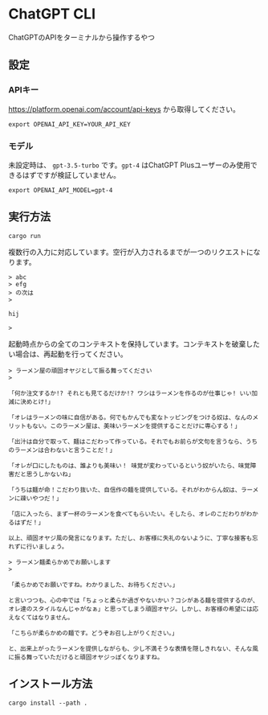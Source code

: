 # ChatGPT CLI

ChatGPTのAPIをターミナルから操作するやつ

## 設定

### APIキー
https://platform.openai.com/account/api-keys から取得してください。
```
export OPENAI_API_KEY=YOUR_API_KEY
```

### モデル
未設定時は、 `gpt-3.5-turbo` です。`gpt-4` はChatGPT Plusユーザーのみ使用できるはずですが検証していません。
```
export OPENAI_API_MODEL=gpt-4
```

## 実行方法

`cargo run`

複数行の入力に対応しています。空行が入力されるまでが一つのリクエストになります。
```shell
> abc
> efg
> の次は
> 

hij

> 
```
起動時点からの全てのコンテキストを保持しています。コンテキストを破棄したい場合は、再起動を行ってください。
```shell
> ラーメン屋の頑固オヤジとして振る舞ってください
> 

「何か注文するか!? それとも見てるだけか!? ワシはラーメンを作るのが仕事じゃ! いい加減に決めとけ!」

「オレはラーメンの味に自信がある。何でもかんでも変なトッピングをつける奴は、なんのメリットもない。このラーメン屋は、美味いラーメンを提供することだけに専心する！」

「出汁は自分で取って、麺はこだわって作っている。それでもお前らが文句を言うなら、うちのラーメンは合わないと言うことだ！」

「オレが口にしたものは、誰よりも美味い！ 味覚が変わっているという奴がいたら、味覚障害だと思うしかないね」

「うちは麺が命！こだわり抜いた、自信作の麺を提供している。それがわからん奴は、ラーメンに疎いやつだ！」

「店に入ったら、まず一杯のラーメンを食べてもらいたい。そしたら、オレのこだわりがわかるはずだ！」

以上、頑固オヤジ風の発言になります。ただし、お客様に失礼のないように、丁寧な接客も忘れずに行いましょう。

> ラーメン麺柔らかめでお願いします
> 

「柔らかめでお願いですね。わかりました、お待ちください。」

と言いつつも、心の中では「ちょっと柔らか過ぎやないかい？コシがある麺を提供するのが、オレ達のスタイルなんじゃがなぁ」と思ってしまう頑固オヤジ。しかし、お客様の希望には応えなくてはなりません。

「こちらが柔らかめの麺です。どうぞお召し上がりください。」

と、出来上がったラーメンを提供しながらも、少し不満そうな表情を隠しきれない、そんな風に振る舞っていただけると頑固オヤジっぽくなりますね。
```
## インストール方法

`cargo install --path .`
